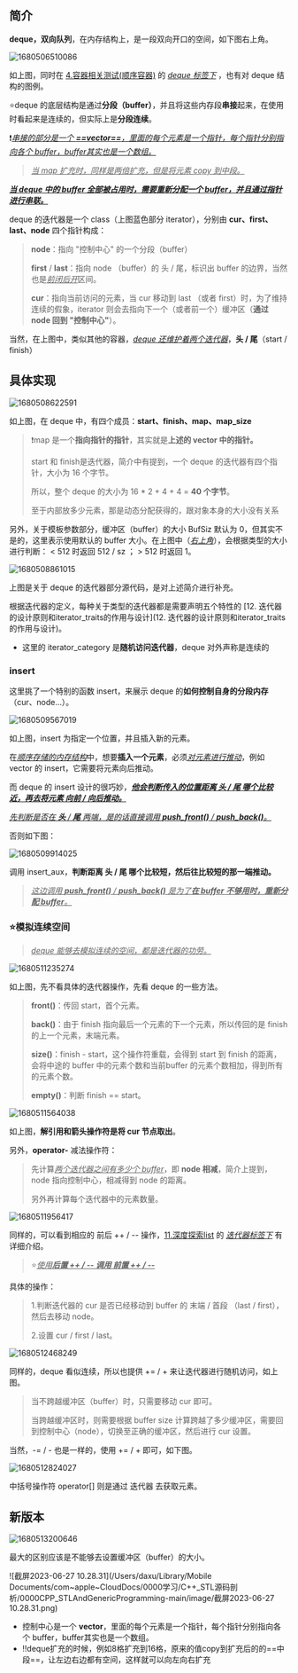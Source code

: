 ## 简介

**deque，双向队列**，在内存结构上，是一段双向开口的空间，如下图右上角。

![1680506510086](image/1680506510086.png)

如上图，同时在 [4.容器相关测试(顺序容器)](4.容器相关测试(顺序容器)) 的 <u>*deque 标签下*</u> ，也有对 deque 结构的图例。

⭐️deque 的底层结构是通过**分段（buffer）**，并且将这些内存段**串接**起来，在使用时看起来是连续的，但实际上是**分段连续**。

❗️<u>*串接的部分是一个 **==vector==**，里面的每个元素是一个指针，每个指针分别指向各个 buffer，buffer其实也是一个数组。*</u>

> <u>*当 map 扩充时，同样是两倍扩充，但是将元素 copy 到中段。*</u>

<u>***当 deque 中的 buffer 全部被占用时，需要重新分配一个 buffer，并且通过指针进行串联。***</u>

deque 的迭代器是一个 class（上图蓝色部分 iterator），分别由 **cur、first、last、node** 四个指针构成：

> **node**：指向 "控制中心" 的一个分段（buffer）
>
> **first** / **last**：指向 node （buffer）的 头 / 尾，标识出 buffer 的边界，当然也是<u>*前闭后开*</u>区间。
>
> **cur**：指向当前访问的元素，当 cur 移动到 last （或者 first）时，为了维持连续的假象，iterator 则会去指向下一个（或者前一个）缓冲区（**通过 node 回到 "控制中心"**）。

当然，在上图中，类似其他的容器，<u>*deque 还维护着两个迭代器*</u>，**头 / 尾**（start / finish）

## 具体实现

![1680508622591](image/1680508622591.png)

如上图，在 deque 中，有四个成员：**start、finish、map、map_size**

> ❗️map 是一个**指向指针的指针**，其实就是**上述的 vector 中的指针。**
>
> start 和 finish是迭代器，简介中有提到，一个 deque 的迭代器有四个指针，大小为 16 个字节。
>
> 所以，整个 deque 的大小为 16 * 2 + 4 + 4 = **40 个字节**。
>
> 至于内部放多少元素，那是动态分配获得的，跟对象本身的大小没有关系

另外，关于模板参数部分，缓冲区（buffer）的大小 BufSiz 默认为 0，但其实不是的，这里表示使用默认的 buffer 大小。在上图中（<u>*右上角*</u>），会根据类型的大小进行判断： < 512 时返回 512 / sz ； > 512 时返回 1。

![1680508861015](image/1680508861015.png)

上图是关于 deque 的迭代器部分源代码，是对上述简介进行补充。

根据迭代器的定义，每种关于类型的迭代器都是需要声明五个特性的 [12. 迭代器的设计原则和iterator_traits的作用与设计](12. 迭代器的设计原则和iterator_traits的作用与设计)。

+ 这里的 iterator_category 是**随机访问迭代器**，deque 对外声称是连续的



### insert

这里挑了一个特别的函数 insert，来展示 deque 的**如何控制自身的分段内存**（cur、node...）。

![1680509567019](image/1680509567019.png)

如上图，insert 为指定一个位置，并且插入新的元素。

在<u>*顺序存储的内存结构*</u>中，想要**插入一个元素**，必须<u>*对元素进行推动*</u>，例如 vector 的 insert，它需要将元素向后推动。

而 deque 的 insert 设计的很巧妙，<u>***他会判断传入的位置距离 头 / 尾 哪个比较近，再去将元素 向前 / 向后推动。***</u>

<u>*先判断是否在 **头** / **尾** 两端，是的话直接调用 **push_front()** / **push_back()**。*</u>

否则如下图：

![1680509914025](image/1680509914025.png)

调用 insert_aux，**判断距离 头 / 尾 哪个比较短，然后往比较短的那一端推动。**

> <u>*这边调用 **push_front()** / **push_back()** 是为了**在 buffer 不够用时，重新分配 buffer**。*</u>

### ⭐️模拟连续空间

> <u>*deque 能够去模拟连续的空间，都是迭代器的功劳。*</u>

![1680511235274](image/1680511235274.png)

如上图，先不看具体的迭代器操作，先看 deque 的一些方法。

> **front()**：传回 start，首个元素。
>
> **back()**：由于 finish 指向最后一个元素的下一个元素，所以传回的是 finish 的上一个元素，末端元素。
>
> **size()**：finish - start，这个操作符重载，会得到 start 到 finish 的距离，会将中途的 buffer 中的元素个数和当前buffer 的元素个数相加，得到所有的元素个数。
>
> **empty()**：判断 finish == start。

![1680511564038](image/1680511564038.png)

如上图，**解引用和箭头操作符是将 cur 节点取出**。

另外，**operator-** 减法操作符：

> 先计算<u>*两个迭代器之间有多少个 buffer*</u>，即 **node 相减**，简介上提到，node 指向控制中心，相减得到 node 的距离。
>
> 另外再计算每个迭代器中的元素数量。

![1680511956417](image/1680511956417.png)

同样的，可以看到相应的 前后 ++ / -- 操作，[11.深度探索list](11.深度探索list) 的 <u>*迭代器标签下*</u> 有详细介绍。

> ⭐️<u>*使用**后置 ++ / -- 调用 前置 ++ / --***</u>

具体的操作：

> 1.判断迭代器的 cur 是否已经移动到 buffer 的 末端 / 首段 （last / first），然后去移动 node。
>
> 2.设置 cur / first / last。

![1680512468249](image/1680512468249.png)

同样的，deque 看似连续，所以也提供 += / + 来让迭代器进行随机访问，如上图。

> 当不跨越缓冲区（buffer）时，只需要移动 cur 即可。
>
> 当跨越缓冲区时，则需要根据 buffer size 计算跨越了多少缓冲区，需要回到控制中心（node），切换至正确的缓冲区，然后进行 cur 设置。

当然，-= / - 也是一样的，使用 += / + 即可，如下图。

![1680512824027](image/1680512824027.png)

中括号操作符 operator[] 则是通过 迭代器 去获取元素。

## 新版本

![1680513200646](image/1680513200646.png)

最大的区别应该是不能够去设置缓冲区（buffer）的大小。



![截屏2023-06-27 10.28.31](/Users/daxu/Library/Mobile Documents/com~apple~CloudDocs/0000学习/C++_STL源码剖析/0000CPP_STLAndGenericProgramming-main/image/截屏2023-06-27 10.28.31.png)

+ 控制中心是一个 **vector**，里面的每个元素是一个指针，每个指针分别指向各个 buffer，buffer其实也是一个数组。
+ ‼️deque扩充的时候，例如8格扩充到16格，原来的值copy到扩充后的的==中段==，让左边右边都有空间，这样就可以向左向右扩充

